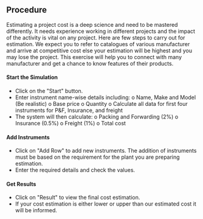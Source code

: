 ## Procedure

Estimating a project cost is a deep science and need to be mastered differently. It needs experience working in different projects and the impact of the activity is vital on any project. Here are few steps to carry out for estimation. We expect you to refer to catalogues of various manufacturer and arrive at competitive cost else your estimation will be highest and you may lose the project. This exercise will help you to connect with many manufacturer and get a chance to know features of their products.   

#### Start the Simulation
-	Click on the "Start" button.
-	Enter instrument name-wise details including:
o	Name, Make and Model (Be realistic)
o	Base price
o	Quantity
o	Calculate all data for first four instruments for P&F, Insurance, and freight
-	The system will then calculate:
o	Packing and Forwarding (2%)
o	Insurance (0.5%)
o	Freight (1%)
o	Total cost

#### Add Instruments
-	Click on "Add Row" to add new instruments. The addition of instruments must be based on the requirement for the plant you are preparing estimation.
-	Enter the required details and check the values.

#### Get Results
-	Click on "Result" to view the final cost estimation.
-	If your cost estimation is either lower or upper than our estimated cost it will be informed.
